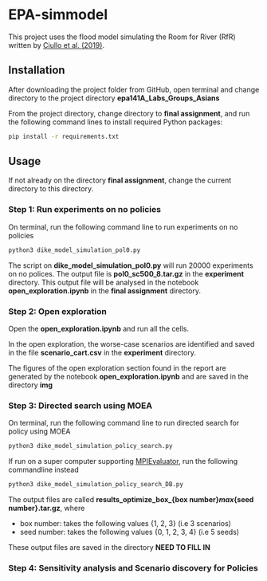 # EPA-simmodel

This project uses the flood model simulating the Room for River (RfR) written by [Ciullo et al. (2019)](https://www.mdpi.com/2073-4441/11/12/2530).

## Installation

After downloading the project folder from GitHub, open terminal and change directory to the project directory **epa141A_Labs_Groups_Asians**

From the project directory, change directory to **final assignment**, and run the following command lines to install required Python packages:

```bash
pip install -r requirements.txt
```

## Usage

If not already on the directory **final assignment**, change the current directory to this directory.

### Step 1: Run experiments on no policies

On terminal, run the following command line to run experiments on no policies

```bash
python3 dike_model_simulation_pol0.py
```

The script on **dike_model_simulation_pol0.py** will run 20000 experiments on no polices. The output file is **pol0_sc500_8.tar.gz** in the **experiment** directory. This output file will be analysed in the notebook **open_exploration.ipynb** in the **final assignment** directory.

### Step 2: Open exploration

Open the **open_exploration.ipynb** and run all the cells.

In the open exploration, the worse-case scenarios are identified and saved in the file **scenario_cart.csv** in the **experiment** directory.

The figures of the open exploration section found in the report are generated by the notebook **open_exploration.ipynb** and are saved in the directory **img** 

### Step 3: Directed search using MOEA

On terminal, run the following command line to run directed search for policy using MOEA

```bash
python3 dike_model_simulation_policy_search.py
```

If run on a super computer supporting [MPIEvaluator](https://emaworkbench.readthedocs.io/en/latest/indepth_tutorial/mpi-evaluator.html), run the following commandline instead

```bash
python3 dike_model_simulation_policy_search_DB.py
```

The output files are called **results_optimize_box_{box number}_max_{seed number}.tar.gz**, where
* box number: takes the following values {1, 2, 3} (i.e 3 scenarios)
* seed number: takes the following values {0, 1, 2, 3, 4} (i.e 5 seeds)

These output files are saved in the directory **NEED TO FILL IN**

### Step 4: Sensitivity analysis and Scenario discovery for Policies







